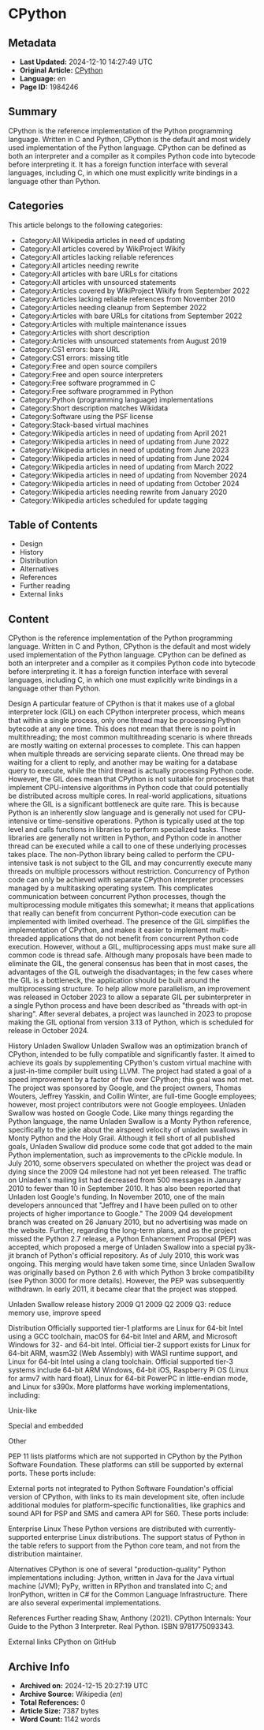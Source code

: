 # CPython

## Metadata
- **Last Updated:** 2024-12-10 14:27:49 UTC
- **Original Article:** [CPython](https://en.wikipedia.org/wiki/CPython)
- **Language:** en
- **Page ID:** 1984246

## Summary
CPython is the reference implementation of the Python programming language. Written in C and Python, CPython is the default and most widely used implementation of the Python language.
CPython can be defined as both an interpreter and a compiler as it compiles Python code into bytecode before interpreting it. It has a foreign function interface with several languages, including C, in which one must explicitly write bindings in a language other than Python.

## Categories
This article belongs to the following categories:

- Category:All Wikipedia articles in need of updating
- Category:All articles covered by WikiProject Wikify
- Category:All articles lacking reliable references
- Category:All articles needing rewrite
- Category:All articles with bare URLs for citations
- Category:All articles with unsourced statements
- Category:Articles covered by WikiProject Wikify from September 2022
- Category:Articles lacking reliable references from November 2010
- Category:Articles needing cleanup from September 2022
- Category:Articles with bare URLs for citations from September 2022
- Category:Articles with multiple maintenance issues
- Category:Articles with short description
- Category:Articles with unsourced statements from August 2019
- Category:CS1 errors: bare URL
- Category:CS1 errors: missing title
- Category:Free and open source compilers
- Category:Free and open source interpreters
- Category:Free software programmed in C
- Category:Free software programmed in Python
- Category:Python (programming language) implementations
- Category:Short description matches Wikidata
- Category:Software using the PSF license
- Category:Stack-based virtual machines
- Category:Wikipedia articles in need of updating from April 2021
- Category:Wikipedia articles in need of updating from June 2022
- Category:Wikipedia articles in need of updating from June 2023
- Category:Wikipedia articles in need of updating from June 2024
- Category:Wikipedia articles in need of updating from March 2022
- Category:Wikipedia articles in need of updating from November 2024
- Category:Wikipedia articles in need of updating from October 2024
- Category:Wikipedia articles needing rewrite from January 2020
- Category:Wikipedia articles scheduled for update tagging

## Table of Contents

- Design
- History
- Distribution
- Alternatives
- References
- Further reading
- External links

## Content

CPython is the reference implementation of the Python programming language. Written in C and Python, CPython is the default and most widely used implementation of the Python language.
CPython can be defined as both an interpreter and a compiler as it compiles Python code into bytecode before interpreting it. It has a foreign function interface with several languages, including C, in which one must explicitly write bindings in a language other than Python.

Design
A particular feature of CPython is that it makes use of a global interpreter lock (GIL) on each CPython interpreter process, which means that within a single process, only one thread may be processing Python bytecode at any one time. This does not mean that there is no point in multithreading; the most common multithreading scenario is where threads are mostly waiting on external processes to complete.
This can happen when multiple threads are servicing separate clients. One thread may be waiting for a client to reply, and another may be waiting for a database query to execute, while the third thread is actually processing Python code.
However, the GIL does mean that CPython is not suitable for processes that implement CPU-intensive algorithms in Python code that could potentially be distributed across multiple cores.
In real-world applications, situations where the GIL is a significant bottleneck are quite rare. This is because Python is an inherently slow language and is generally not used for CPU-intensive or time-sensitive operations. Python is typically used at the top level and calls functions in libraries to perform specialized tasks. These libraries are generally not written in Python, and Python code in another thread can be executed while a call to one of these underlying processes takes place. The non-Python library being called to perform the CPU-intensive task is not subject to the GIL and may concurrently execute many threads on multiple processors without restriction.
Concurrency of Python code can only be achieved with separate CPython interpreter processes managed by a multitasking operating system. This complicates communication between concurrent Python processes, though the multiprocessing module mitigates this somewhat; it means that applications that really can benefit from concurrent Python-code execution can be implemented with limited overhead.
The presence of the GIL simplifies the implementation of CPython, and makes it easier to implement multi-threaded applications that do not benefit from concurrent Python code execution. However, without a GIL, multiprocessing apps must make sure all common code is thread safe.
Although many proposals have been made to eliminate the GIL, the general consensus has been that in most cases, the advantages of the GIL outweigh the disadvantages; in the few cases where the GIL is a bottleneck, the application should be built around the multiprocessing structure. To help allow more parallelism, an improvement was released in October 2023 to allow a separate GIL per subinterpreter in a single Python process and have been described as "threads with opt-in sharing".
After several debates, a project was launched in 2023 to propose making the GIL optional from version 3.13 of Python, which is scheduled for release in October 2024.

History
Unladen Swallow
Unladen Swallow was an optimization branch of CPython, intended to be fully compatible and significantly faster. It aimed to achieve its goals by supplementing CPython's custom virtual machine with a just-in-time compiler built using LLVM.
The project had stated a goal of a speed improvement by a factor of five over CPython; this goal was not met.
The project was sponsored by Google, and the project owners, Thomas Wouters, Jeffrey Yasskin, and Collin Winter, are full-time Google employees; however, most project contributors were not Google employees. Unladen Swallow was hosted on Google Code.
Like many things regarding the Python language, the name Unladen Swallow is a Monty Python reference, specifically to the joke about the airspeed velocity of unladen swallows in Monty Python and the Holy Grail.
Although it fell short of all published goals, Unladen Swallow did produce some code that got added to the main Python implementation, such as improvements to the cPickle module.
In July 2010, some observers speculated on whether the project was dead or dying since the 2009 Q4 milestone had not yet been released. The traffic on Unladen's mailing list had decreased from 500 messages in January 2010 to fewer than 10 in September 2010. It has also been reported that Unladen lost Google's funding. In November 2010, one of the main developers announced that "Jeffrey and I have been pulled on to other projects of higher importance to Google."
The 2009 Q4 development branch was created on 26 January 2010, but no advertising was made on the website. Further, regarding the long-term plans, and as the project missed the Python 2.7 release, a Python Enhancement Proposal (PEP) was accepted, which proposed a merge of Unladen Swallow into a special py3k-jit branch of Python's official repository. As of July 2010, this work was ongoing. This merging would have taken some time, since Unladen Swallow was originally based on Python 2.6 with which Python 3 broke compatibility (see Python 3000 for more details). However, the PEP was subsequently withdrawn.
In early 2011, it became clear that the project was stopped.

Unladen Swallow release history
2009 Q1
2009 Q2
2009 Q3: reduce memory use, improve speed

Distribution
Officially supported tier-1 platforms are Linux for 64-bit Intel using a GCC toolchain, macOS for 64-bit Intel and ARM, and Microsoft Windows for 32- and 64-bit Intel. Official tier-2 support exists for Linux for 64-bit ARM, wasm32 (Web Assembly) with WASI runtime support, and Linux for 64-bit Intel using a clang toolchain. Official supported tier-3 systems include 64-bit ARM Windows, 64-bit iOS, Raspberry Pi OS (Linux for armv7 with hard float), Linux for 64-bit PowerPC in little-endian mode, and Linux for s390x.
More platforms have working implementations, including:

Unix-like

Special and embedded

Other

PEP 11 lists platforms which are not supported in CPython by the Python Software Foundation. These platforms can still be supported by external ports. These ports include:

External ports not integrated to Python Software Foundation's official version of CPython, with links to its main development site, often include additional modules for platform-specific functionalities, like graphics and sound API for PSP and SMS and camera API for S60. These ports include:

Enterprise Linux
These Python versions are distributed with currently-supported enterprise Linux distributions. The support status of Python in the table refers to support from the Python core team, and not from the distribution maintainer.

Alternatives
CPython is one of several "production-quality" Python implementations including: Jython, written in Java for the Java virtual machine (JVM); PyPy, written in RPython and translated into C; and IronPython, written in C# for the Common Language Infrastructure. There are also several experimental implementations.

References
Further reading
Shaw, Anthony (2021). CPython Internals: Your Guide to the Python 3 Interpreter. Real Python. ISBN 9781775093343.

External links
CPython on GitHub

## Archive Info
- **Archived on:** 2024-12-15 20:27:19 UTC
- **Archive Source:** Wikipedia (_en_)
- **Total References:** 0
- **Article Size:** 7387 bytes
- **Word Count:** 1142 words
